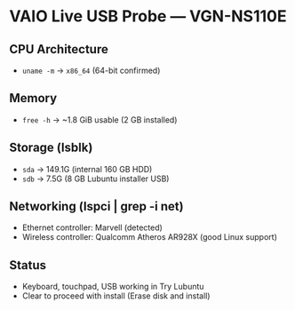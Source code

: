 # VAIO Live USB Probe — VGN-NS110E

## CPU Architecture
- `uname -m` → `x86_64` (64-bit confirmed)

## Memory
- `free -h` → ~1.8 GiB usable (2 GB installed)

## Storage (lsblk)
- `sda` → 149.1G (internal 160 GB HDD)
- `sdb` → 7.5G (8 GB Lubuntu installer USB)

## Networking (lspci | grep -i net)
- Ethernet controller: Marvell (detected)
- Wireless controller: Qualcomm Atheros AR928X (good Linux support)

## Status
- Keyboard, touchpad, USB working in Try Lubuntu
- Clear to proceed with install (Erase disk and install)
